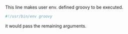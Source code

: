 
This  line makes user env. defined groovy to be executed.
```bash
#!/usr/bin/env groovy
```
it would pass the remaining arguments.
